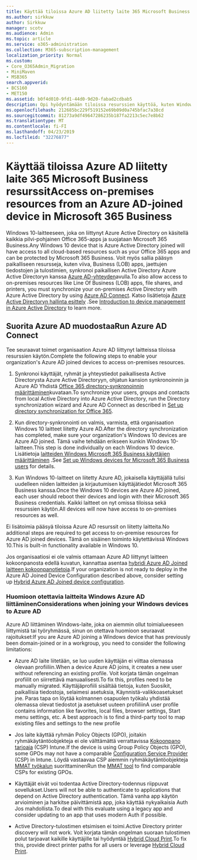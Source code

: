 ```yaml
---
title: Käyttää tiloissa Azure AD liitetty laite 365 Microsoft Business resurssit
ms.author: sirkkuw
author: Sirkkuw
manager: scotv
ms.audience: Admin
ms.topic: article
ms.service: o365-administration
ms.collection: M365-subscription-management
localization_priority: Normal
ms.custom:
- Core_O365Admin_Migration
- MiniMaven
- MSB365
search.appverid:
- BCS160
- MET150
ms.assetid: b0f4d010-9fd1-44d0-9d20-fabad2cdbab5
description: Opi hyödyntämään tiloissa resurssien käyttöä, kuten Windows 10-laite on liitetty liiketoiminnan rivin apps, jaettujen tiedostojen ja tulostimien Azure Active Directory-hakemistopalvelusta.
ms.openlocfilehash: 212685bc229f519152e69b09d0a745bfac7a38cd
ms.sourcegitcommit: 81273a9df49647286235b187fa2213c5ec7e8b62
ms.translationtype: MT
ms.contentlocale: fi-FI
ms.lasthandoff: 04/23/2019
ms.locfileid: "32276877"
---
```

# <a name="access-on-premises-resources-from-an-azure-ad-joined-device-in-microsoft-365-business"></a><span data-ttu-id="0ad80-103">Käyttää tiloissa Azure AD liitetty laite 365 Microsoft Business resurssit</span><span class="sxs-lookup"><span data-stu-id="0ad80-103">Access on-premises resources from an Azure AD-joined device in Microsoft 365 Business</span></span>

<span data-ttu-id="0ad80-104">Windows 10-laitteeseen, joka on liittynyt Azure Active Directory on käsitellä kaikkia pilvi-pohjainen Office 365-apps ja suojataan Microsoft 365 Business.</span><span class="sxs-lookup"><span data-stu-id="0ad80-104">Any Windows 10 device that is Azure Active Directory joined will have access to all cloud-based resources such as your Office 365 apps and can be protected by Microsoft 365 Business.</span></span> <span data-ttu-id="0ad80-105">Voit myös sallia pääsyn paikalliseen resursseja, kuten viiva, Business (LOB) apps, jaettujen tiedostojen ja tulostimien, synkronoi paikallisen Active Directory Azure Active Directoryn kanssa [Azure AD-yhteyden](https://docs.microsoft.com/en-us/azure/active-directory/connect/active-directory-aadconnect)avulla.</span><span class="sxs-lookup"><span data-stu-id="0ad80-105">To also allow access to on-premises resources like Line Of Business (LOB) apps, file shares, and printers, you must synchronize your on-premises Active Directory with Azure Active Directory by using [Azure AD Connect](https://docs.microsoft.com/en-us/azure/active-directory/connect/active-directory-aadconnect).</span></span> <span data-ttu-id="0ad80-106">Katso lisätietoja [Azure Active Directoryn hallinta esittely](https://docs.microsoft.com/en-us/azure/active-directory/device-management-introduction) .</span><span class="sxs-lookup"><span data-stu-id="0ad80-106">See [Introduction to device management in Azure Active Directory](https://docs.microsoft.com/en-us/azure/active-directory/device-management-introduction) to learn more.</span></span> 
  
## <a name="run-azure-ad-connect"></a><span data-ttu-id="0ad80-107">Suorita Azure AD muodostaa</span><span class="sxs-lookup"><span data-stu-id="0ad80-107">Run Azure AD Connect</span></span>

<span data-ttu-id="0ad80-108">Tee seuraavat toimet organisaation Azure AD liittynyt laitteissa tiloissa resurssien käytön.</span><span class="sxs-lookup"><span data-stu-id="0ad80-108">Complete the following steps to enable your organization's Azure AD joined devices to access on-premises resources.</span></span>
  
1. <span data-ttu-id="0ad80-109">Synkronoi käyttäjät, ryhmät ja yhteystiedot paikallisesta Active Directorysta Azure Active Directoryyn, ohjatun kansion synkronoinnin ja Azure AD Yhdistä [Office 365 directory-synkronoinnin määrittäminen](https://support.office.com/article/1b3b5318-6977-42ed-b5c7-96fa74b08846)kuvataan.</span><span class="sxs-lookup"><span data-stu-id="0ad80-109">To synchronize your users, groups and contacts from local Active Directory into Azure Active Directory, run the Directory synchronization wizard and Azure AD Connect as described in [Set up directory synchronization for Office 365](https://support.office.com/article/1b3b5318-6977-42ed-b5c7-96fa74b08846).</span></span>
    
2. <span data-ttu-id="0ad80-110">Kun directory-synkronointi on valmis, varmista, että organisaation Windows 10 laitteet liitetty Azure AD.</span><span class="sxs-lookup"><span data-stu-id="0ad80-110">After the directory synchronization has completed, make sure your organization's Windows 10 devices are Azure AD joined.</span></span> <span data-ttu-id="0ad80-111">Tämä vaihe tehdään erikseen kunkin Windows 10-laitteen.</span><span class="sxs-lookup"><span data-stu-id="0ad80-111">This step is done individually on each Windows 10 device.</span></span> <span data-ttu-id="0ad80-112">Lisätietoja [laitteiden Windows Microsoft 365 Business käyttäjien määrittäminen](set-up-windows-devices.md) .</span><span class="sxs-lookup"><span data-stu-id="0ad80-112">See [Set up Windows devices for Microsoft 365 Business users](set-up-windows-devices.md) for details.</span></span> 
    
3. <span data-ttu-id="0ad80-113">Kun Windows 10-laitteet on liitetty Azure AD, jokaisella käyttäjällä tulisi uudelleen niiden laitteiden ja kirjautumisen käyttäjätiedot Microsoft 365 Business kanssa.</span><span class="sxs-lookup"><span data-stu-id="0ad80-113">Once the Windows 10 devices are Azure AD joined, each user should reboot their devices and login with their Microsoft 365 Business credentials.</span></span> <span data-ttu-id="0ad80-114">Kaikki laitteet on nyt omissa tiloissa sekä resurssien käytön.</span><span class="sxs-lookup"><span data-stu-id="0ad80-114">All devices will now have access to on-premises resources as well.</span></span>
    
<span data-ttu-id="0ad80-115">Ei lisätoimia pääsyä tiloissa Azure AD resurssit on liitetty laitteita.</span><span class="sxs-lookup"><span data-stu-id="0ad80-115">No additional steps are required to get access to on-premise resources for Azure AD joined devices.</span></span> <span data-ttu-id="0ad80-116">Tämä on sisäinen toiminto käytettävissä Windows 10.</span><span class="sxs-lookup"><span data-stu-id="0ad80-116">This is built-in functionality available in Windows 10.</span></span> 
  
<span data-ttu-id="0ad80-117">Jos organisaatiosi ei ole valmis ottamaan Azure AD liittynyt laitteen kokoonpanosta edellä kuvatun, kannattaa asentaa [hybridi Azure AD Joined laitteen kokoonpanotietoja](manage-windows-devices.md).</span><span class="sxs-lookup"><span data-stu-id="0ad80-117">If your organization is not ready to deploy in the Azure AD Joined Device Configuration described above, consider setting up [Hybrid Azure AD Joined device configuration](manage-windows-devices.md).</span></span>
  
### <a name="considerations-when-joining-your-windows-devices-to-azure-ad"></a><span data-ttu-id="0ad80-118">Huomioon otettavia laitteita Windows Azure AD liittäminen</span><span class="sxs-lookup"><span data-stu-id="0ad80-118">Considerations when joining your Windows devices to Azure AD</span></span>

<span data-ttu-id="0ad80-119">Azure AD liittäminen Windows-laite, joka on aiemmin ollut toimialueeseen liittymistä tai työryhmässä, sinun on otettava huomioon seuraavat rajoitukset:</span><span class="sxs-lookup"><span data-stu-id="0ad80-119">If you are Azure AD joining a Windows device that has previously been domain-joined or in a workgroup, you need to consider the following limitations:</span></span>
  
- <span data-ttu-id="0ad80-120">Azure AD laite liitetään, se luo uuden käyttäjän ei viittaa olemassa olevaan profiiliin.</span><span class="sxs-lookup"><span data-stu-id="0ad80-120">When a device Azure AD joins, it creates a new user without referencing an existing profile.</span></span> <span data-ttu-id="0ad80-121">Voit korjata tämän ongelman profiilit on siirrettävä manuaalisesti.</span><span class="sxs-lookup"><span data-stu-id="0ad80-121">To fix this, profiles need to be manually migrated.</span></span> <span data-ttu-id="0ad80-122">Käyttäjäprofiili sisältää tietoja, kuten Suosikit, paikallisia tiedostoja, selaimesi asetuksia, Käynnistä-valikkoasetukset jne. Paras tapa on löytää kolmannen osapuolen työkalu yhdistää olemassa olevat tiedostot ja asetukset uuteen profiiliin</span><span class="sxs-lookup"><span data-stu-id="0ad80-122">A user profile contains information like favorites, local files, browser settings, Start menu settings, etc. A best approach is to find a third-party tool to map existing files and settings to the new profile</span></span>
    
- <span data-ttu-id="0ad80-123">Jos laite käyttää ryhmän Policy Objects (GPO), joitakin ryhmäkäytäntöobjekteja ei ole välttämättä verrattavissa [Kokoonpano tarjoaja](https://docs.microsoft.com/windows/configuration/provisioning-packages/how-it-pros-can-use-configuration-service-providers) (CSP) Intune.</span><span class="sxs-lookup"><span data-stu-id="0ad80-123">If the device is using Group Policy Objects (GPO), some GPOs may not have a comparable [Configuration Service Provider](https://docs.microsoft.com/windows/configuration/provisioning-packages/how-it-pros-can-use-configuration-service-providers) (CSP) in Intune.</span></span> <span data-ttu-id="0ad80-124">Löydä vastaavaa CSP aiemmin ryhmäkäytäntöobjekteja [MMAT työkalun](https://www.microsoft.com/download/details.aspx?id=45520) suorittaminen</span><span class="sxs-lookup"><span data-stu-id="0ad80-124">Run the [MMAT tool](https://www.microsoft.com/download/details.aspx?id=45520) to find comparable CSPs for existing GPOs.</span></span> 
    
- <span data-ttu-id="0ad80-125">Käyttäjät eivät voi todentaa Active Directory-todennus riippuvat sovellukset.</span><span class="sxs-lookup"><span data-stu-id="0ad80-125">Users will not be able to authenticate to applications that depend on Active Directory authentication.</span></span> <span data-ttu-id="0ad80-126">Tämä vanha app käytön arvioiminen ja harkitse päivittämistä app, joka käyttää nykyaikaisia Auth Jos mahdollista.</span><span class="sxs-lookup"><span data-stu-id="0ad80-126">To deal with this evaluate using a legacy app and consider updating to an app that uses modern Auth if possible.</span></span>
    
- <span data-ttu-id="0ad80-127">Active Directory-tulostimen etsimisen ei toimi.</span><span class="sxs-lookup"><span data-stu-id="0ad80-127">Active Directory printer discovery will not work.</span></span> <span data-ttu-id="0ad80-128">Voit korjata tämän ongelman suoraan tulostimen polut tarjoavat kaikille käyttäjille tai hyödyntää [Hybrid Cloud Print](https://docs.microsoft.com/windows-server/administration/hybrid-cloud-print/hybrid-cloud-print-deploy).</span><span class="sxs-lookup"><span data-stu-id="0ad80-128">To fix this, provide direct printer paths for all users or leverage [Hybrid Cloud Print](https://docs.microsoft.com/windows-server/administration/hybrid-cloud-print/hybrid-cloud-print-deploy).</span></span>
    

